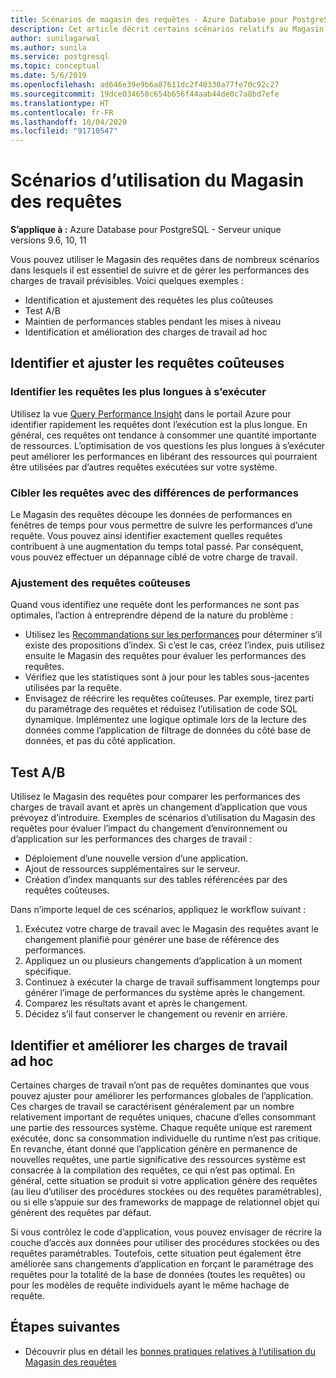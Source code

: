 ```yaml
---
title: Scénarios de magasin des requêtes - Azure Database pour PostgreSQL - Serveur unique
description: Cet article décrit certains scénarios relatifs au Magasin des requêtes dans Azure Database pour PostgreSQL - Serveur unique.
author: sunilagarwal
ms.author: sunila
ms.service: postgresql
ms.topic: conceptual
ms.date: 5/6/2019
ms.openlocfilehash: ad646e39e9b6a87611dc2f40330a77fe70c92c27
ms.sourcegitcommit: 19dce034650c654b656f44aab44de0c7a8bd7efe
ms.translationtype: HT
ms.contentlocale: fr-FR
ms.lasthandoff: 10/04/2020
ms.locfileid: "91710547"
---
```

# <a name="usage-scenarios-for-query-store"></a>Scénarios d’utilisation du Magasin des requêtes

**S’applique à :** Azure Database pour PostgreSQL - Serveur unique versions 9.6, 10, 11

Vous pouvez utiliser le Magasin des requêtes dans de nombreux scénarios dans lesquels il est essentiel de suivre et de gérer les performances des charges de travail prévisibles. Voici quelques exemples : 
- Identification et ajustement des requêtes les plus coûteuses 
- Test A/B 
- Maintien de performances stables pendant les mises à niveau 
- Identification et amélioration des charges de travail ad hoc 

## <a name="identify-and-tune-expensive-queries"></a>Identifier et ajuster les requêtes coûteuses 

### <a name="identify-longest-running-queries"></a>Identifier les requêtes les plus longues à s’exécuter 
Utilisez la vue [Query Performance Insight](concepts-query-performance-insight.md) dans le portail Azure pour identifier rapidement les requêtes dont l’exécution est la plus longue. En général, ces requêtes ont tendance à consommer une quantité importante de ressources. L’optimisation de vos questions les plus longues à s’exécuter peut améliorer les performances en libérant des ressources qui pourraient être utilisées par d’autres requêtes exécutées sur votre système. 

### <a name="target-queries-with-performance-deltas"></a>Cibler les requêtes avec des différences de performances 
Le Magasin des requêtes découpe les données de performances en fenêtres de temps pour vous permettre de suivre les performances d’une requête. Vous pouvez ainsi identifier exactement quelles requêtes contribuent à une augmentation du temps total passé. Par conséquent, vous pouvez effectuer un dépannage ciblé de votre charge de travail.

### <a name="tuning-expensive-queries"></a>Ajustement des requêtes coûteuses 
Quand vous identifiez une requête dont les performances ne sont pas optimales, l’action à entreprendre dépend de la nature du problème : 
- Utilisez les [Recommandations sur les performances](concepts-performance-recommendations.md) pour déterminer s’il existe des propositions d’index. Si c’est le cas, créez l’index, puis utilisez ensuite le Magasin des requêtes pour évaluer les performances des requêtes. 
- Vérifiez que les statistiques sont à jour pour les tables sous-jacentes utilisées par la requête.
- Envisagez de réécrire les requêtes coûteuses. Par exemple, tirez parti du paramétrage des requêtes et réduisez l’utilisation de code SQL dynamique. Implémentez une logique optimale lors de la lecture des données comme l’application de filtrage de données du côté base de données, et pas du côté application. 


## <a name="ab-testing"></a>Test A/B 
Utilisez le Magasin des requêtes pour comparer les performances des charges de travail avant et après un changement d’application que vous prévoyez d’introduire. Exemples de scénarios d’utilisation du Magasin des requêtes pour évaluer l’impact du changement d’environnement ou d’application sur les performances des charges de travail : 
- Déploiement d’une nouvelle version d’une application. 
- Ajout de ressources supplémentaires sur le serveur. 
- Création d’index manquants sur des tables référencées par des requêtes coûteuses. 
 
Dans n’importe lequel de ces scénarios, appliquez le workflow suivant : 
1. Exécutez votre charge de travail avec le Magasin des requêtes avant le changement planifié pour générer une base de référence des performances. 
2. Appliquez un ou plusieurs changements d’application à un moment spécifique. 
3. Continuez à exécuter la charge de travail suffisamment longtemps pour générer l’image de performances du système après le changement. 
4. Comparez les résultats avant et après le changement. 
5. Décidez s’il faut conserver le changement ou revenir en arrière. 


## <a name="identify-and-improve-ad-hoc-workloads"></a>Identifier et améliorer les charges de travail ad hoc 
Certaines charges de travail n’ont pas de requêtes dominantes que vous pouvez ajuster pour améliorer les performances globales de l’application. Ces charges de travail se caractérisent généralement par un nombre relativement important de requêtes uniques, chacune d’elles consommant une partie des ressources système. Chaque requête unique est rarement exécutée, donc sa consommation individuelle du runtime n’est pas critique. En revanche, étant donné que l’application génère en permanence de nouvelles requêtes, une partie significative des ressources système est consacrée à la compilation des requêtes, ce qui n’est pas optimal. En général, cette situation se produit si votre application génère des requêtes (au lieu d’utiliser des procédures stockées ou des requêtes paramétrables), ou si elle s’appuie sur des frameworks de mappage de relationnel objet qui génèrent des requêtes par défaut. 
 
Si vous contrôlez le code d’application, vous pouvez envisager de récrire la couche d’accès aux données pour utiliser des procédures stockées ou des requêtes paramétrables. Toutefois, cette situation peut également être améliorée sans changements d’application en forçant le paramétrage des requêtes pour la totalité de la base de données (toutes les requêtes) ou pour les modèles de requête individuels ayant le même hachage de requête. 

## <a name="next-steps"></a>Étapes suivantes
- Découvrir plus en détail les [bonnes pratiques relatives à l’utilisation du Magasin des requêtes](concepts-query-store-best-practices.md)